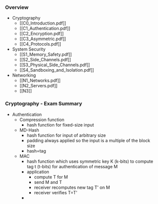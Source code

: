 ### Overview
+ Cryptography
	+ [[C0_Introduction.pdf]]
	+ [[C1_Authentication.pdf]]
	+ [[C2_Encryption.pdf]]
	+ [[C3_Asymmetric.pdf]]
	+ [[C4_Protocols.pdf]]
+ System Security
	+ [[S1_Memory_Safety.pdf]]
	+ [[S2_Side_Channels.pdf]]
	+ [[S3_Physical_Side_Channels.pdf]]
	+ [[S4_Sandboxing_and_Isolation.pdf]]
+ Networking
	+ [[N1_Networks.pdf]]
	+ [[N2_Servers.pdf]]
	+ [[N3]]

### Cryptography - Exam Summary
+ Authentication
	+ Compression function
		+ hash function for fixed-size input
	+ MD-Hash
		+ hash function for input of arbitrary size
		+ padding always applied so the input is a multiple of the block size
		+ hash=tag
	+ MAC
		+ hash function which uses symmetric key K (k-bits) to compute tag t (t-bits) for authentication of message M
		+ application
			+ compute T for M
			+ send M and T
			+ receiver recomputes new tag T' on M
			+ receiver verifies T=T'
		+ 